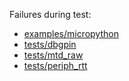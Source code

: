 Failures during test:
- [examples/micropython](examples/micropython/test.failed)
- [tests/dbgpin](tests/dbgpin/test.failed)
- [tests/mtd_raw](tests/mtd_raw/test.failed)
- [tests/periph_rtt](tests/periph_rtt/test.failed)
